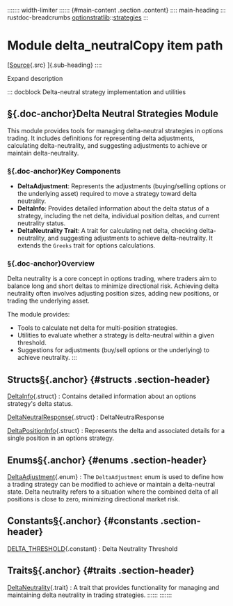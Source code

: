 ::::::: width-limiter
:::::: {#main-content .section .content}
:::: main-heading
::: rustdoc-breadcrumbs
[optionstratlib](../../index.html)::[strategies](../index.html)
:::

# Module delta_neutralCopy item path

[[Source](../../../src/optionstratlib/strategies/delta_neutral/mod.rs.html#7-39){.src}
]{.sub-heading}
::::

Expand description

::: docblock
Delta-neutral strategy implementation and utilities

## [§](#delta-neutral-strategies-module){.doc-anchor}Delta Neutral Strategies Module

This module provides tools for managing delta-neutral strategies in
options trading. It includes definitions for representing delta
adjustments, calculating delta-neutrality, and suggesting adjustments to
achieve or maintain delta-neutrality.

### [§](#key-components){.doc-anchor}Key Components

- **DeltaAdjustment**: Represents the adjustments (buying/selling
  options or the underlying asset) required to move a strategy toward
  delta neutrality.
- **DeltaInfo**: Provides detailed information about the delta status of
  a strategy, including the net delta, individual position deltas, and
  current neutrality status.
- **DeltaNeutrality Trait**: A trait for calculating net delta, checking
  delta-neutrality, and suggesting adjustments to achieve
  delta-neutrality. It extends the `Greeks` trait for options
  calculations.

### [§](#overview){.doc-anchor}Overview

Delta neutrality is a core concept in options trading, where traders aim
to balance long and short deltas to minimize directional risk. Achieving
delta neutrality often involves adjusting position sizes, adding new
positions, or trading the underlying asset.

The module provides:

- Tools to calculate net delta for multi-position strategies.
- Utilities to evaluate whether a strategy is delta-neutral within a
  given threshold.
- Suggestions for adjustments (buy/sell options or the underlying) to
  achieve neutrality.
:::

## Structs[§](#structs){.anchor} {#structs .section-header}

[DeltaInfo](struct.DeltaInfo.html "struct optionstratlib::strategies::delta_neutral::DeltaInfo"){.struct}
:   Contains detailed information about an options strategy's delta
    status.

[DeltaNeutralResponse](struct.DeltaNeutralResponse.html "struct optionstratlib::strategies::delta_neutral::DeltaNeutralResponse"){.struct}
:   DeltaNeutralResponse

[DeltaPositionInfo](struct.DeltaPositionInfo.html "struct optionstratlib::strategies::delta_neutral::DeltaPositionInfo"){.struct}
:   Represents the delta and associated details for a single position in
    an options strategy.

## Enums[§](#enums){.anchor} {#enums .section-header}

[DeltaAdjustment](enum.DeltaAdjustment.html "enum optionstratlib::strategies::delta_neutral::DeltaAdjustment"){.enum}
:   The `DeltaAdjustment` enum is used to define how a trading strategy
    can be modified to achieve or maintain a delta-neutral state. Delta
    neutrality refers to a situation where the combined delta of all
    positions is close to zero, minimizing directional market risk.

## Constants[§](#constants){.anchor} {#constants .section-header}

[DELTA_THRESHOLD](constant.DELTA_THRESHOLD.html "constant optionstratlib::strategies::delta_neutral::DELTA_THRESHOLD"){.constant}
:   Delta Neutrality Threshold

## Traits[§](#traits){.anchor} {#traits .section-header}

[DeltaNeutrality](trait.DeltaNeutrality.html "trait optionstratlib::strategies::delta_neutral::DeltaNeutrality"){.trait}
:   A trait that provides functionality for managing and maintaining
    delta neutrality in trading strategies.
::::::
:::::::
